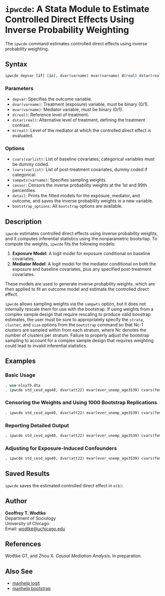 # `ipwcde`: A Stata Module to Estimate Controlled Direct Effects Using Inverse Probability Weighting

The `ipwcde` command estimates controlled direct effects using inverse probability weighting.

## Syntax

```stata
ipwcde depvar [if] [in], dvar(varname) mvar(varname) d(real) dstar(real) m(real) [options]
```

### Parameters

- `depvar`: Specifies the outcome variable.
- `dvar(varname)`: Treatment (exposure) variable, must be binary (0/1).
- `mvar(varname)`: Mediator variable, must be binary (0/1).
- `d(real)`: Reference level of treatment.
- `dstar(real)`: Alternative level of treatment, defining the treatment contrast.
- `m(real)`: Level of the mediator at which the controlled direct effect is evaluated.

### Options

- `cvars(varlist)`: List of baseline covariates; categorical variables must be dummy coded.
- `lvars(varlist)`: List of post-treatment covariates, dummy coded if categorical.
- `sampwts(varname)`: Specifies sampling weights.
- `censor`: Censors the inverse probability weights at the 1st and 99th percentiles.
- `detail`: Prints the fitted models for the exposure, mediator, and outcome, and saves the inverse probability weights in a new variable.
- `bootstrap_options`: All `bootstrap` options are available.

## Description

`ipwcde` estimates controlled direct effects using inverse probability weights, and it computes inferential statistics using the nonparametric bootsrtap. To compute the weights, `ipwcde` fits the following models:

1. **Exposure Model**: A logit model for exposure conditional on baseline covariates.
2. **Mediator Model**: A logit model for the mediator conditional on both the exposure and baseline covariates, plus any specified post-treatment covariates.

These models are used to generate inverse probability weights, which are then applied to fit an outcome model and estimate the controlled direct effect.

`ipwcde` allows sampling weights via the `sampwts` option, but it does not internally rescale them for use with the bootstrap. If using weights from a complex sample design that require rescaling to produce valid boostrap estimates, the user must be sure to appropriately specify the `strata`, `cluster`, and `size` options from the `bootstrap` command so that Nc-1 clusters are sampled within from each stratum, where Nc denotes the number of clusters per stratum. Failure to properly adjust the bootstrap sampling to account for a complex sample design that requires weighting could lead to invalid inferential statistics.

## Examples

### Basic Usage
```stata
. use nlsy79.dta
. ipwcde std_cesd_age40, dvar(att22) mvar(ever_unemp_age3539) cvars(female black hispan paredu parprof parinc_prank famsize afqt3) d(1) dstar(0) m(0)
```

### Censoring the Weights and Using 1000 Bootstrap Replications
```stata
. ipwcde std_cesd_age40, dvar(att22) mvar(ever_unemp_age3539) cvars(female black hispan paredu parprof parinc_prank famsize afqt3) d(1) dstar(0) m(0) censor reps(1000)
```

### Reporting Detailed Output
```stata
. ipwcde std_cesd_age40, dvar(att22) mvar(ever_unemp_age3539) cvars(female black hispan paredu parprof parinc_prank famsize afqt3) d(1) dstar(0) m(0) rcensor detail reps(1000) 
```

### Adjusting for Exposure-Induced Confounders
```stata
. ipwcde std_cesd_age40, dvar(att22) mvar(ever_unemp_age3539) cvars(female black hispan paredu parprof parinc_prank famsize afqt3) lvars(cesd_1992) d(1) dstar(0) m(0) censor detail reps(1000) 
```

## Saved Results

`ipwcde` saves the estimated controlled direct effect in `e(b)`:

## Author

**Geoffrey T. Wodtke**  
Department of Sociology  
University of Chicago  
Email: [wodtke@uchicago.edu](mailto:wodtke@uchicago.edu)

## References

Wodtke GT, and Zhou X. *Causal Mediation Analysis*. In preparation.

## Also See

- [manhelp logit](#)
- [manhelp bootstrap](#)
